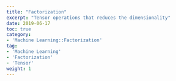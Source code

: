 ```yaml
---
title: "Factorization"
excerpt: "Tensor operations that reduces the dimensionality"
date: 2019-06-17
toc: true
category:
- 'Machine Learning::Factorization'
tag:
- 'Machine Learning'
- 'Factorization'
- 'Tensor'
weight: 1
---
```



